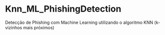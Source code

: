 # Knn_ML_PhishingDetection
Detecção de Phishing com Machine Learning utilizando o algoritmo KNN (k-vizinhos mais próximos)
